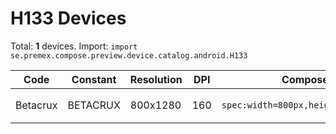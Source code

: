 # H133 Devices

Total: **1** devices. Import: `import se.premex.compose.preview.device.catalog.android.H133`

| Code | Constant | Resolution | DPI | Compose Spec | Preview Usage |
|------|----------|------------|-----|-------------|---------------|
| Betacrux | BETACRUX | 800x1280 | 160 | `spec:width=800px,height=1280px,dpi=160` | `@Preview(device = H133.BETACRUX)` |

<!-- Generated automatically. Do not edit manually. -->
